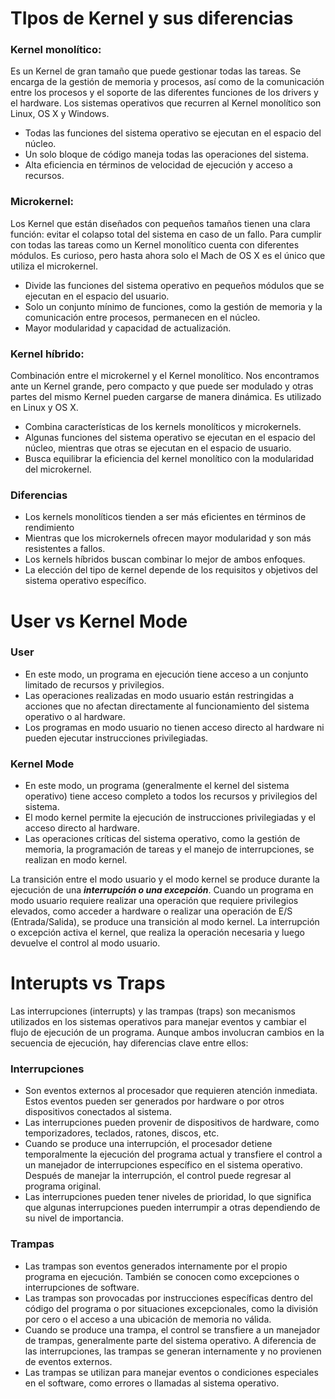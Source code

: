# TIpos de Kernel y sus diferencias

### Kernel monolítico: 
Es un Kernel de gran tamaño que puede gestionar todas las tareas. Se encarga de la gestión de memoria y procesos, así como de la comunicación entre los procesos y el soporte de las diferentes funciones de los drivers y el hardware. Los sistemas operativos que recurren al Kernel monolítico son Linux, OS X y Windows.
- Todas las funciones del sistema operativo se ejecutan en el espacio del núcleo.
- Un solo bloque de código maneja todas las operaciones del sistema.
- Alta eficiencia en términos de velocidad de ejecución y acceso a recursos.
### Microkernel: 
Los Kernel que están diseñados con pequeños tamaños tienen una clara función: evitar el colapso total del sistema en caso de un fallo. Para cumplir con todas las tareas como un Kernel monolítico cuenta con diferentes módulos. Es curioso, pero hasta ahora solo el Mach de OS X es el único que utiliza el microkernel.
- Divide las funciones del sistema operativo en pequeños módulos que se ejecutan en el espacio del usuario.
- Solo un conjunto mínimo de funciones, como la gestión de memoria y la comunicación entre procesos, permanecen en el núcleo.
- Mayor modularidad y capacidad de actualización.
### Kernel híbrido: 
Combinación entre el microkernel y el Kernel monolítico. Nos encontramos ante un Kernel grande, pero compacto y que puede ser modulado y otras partes del mismo Kernel pueden cargarse de manera dinámica. Es utilizado en Linux y OS X. 
- Combina características de los kernels monolíticos y microkernels.
- Algunas funciones del sistema operativo se ejecutan en el espacio del núcleo, mientras que otras se ejecutan en el espacio de usuario.
- Busca equilibrar la eficiencia del kernel monolítico con la modularidad del microkernel.

### Diferencias
- Los kernels monolíticos tienden a ser más eficientes en términos de rendimiento
- Mientras que los microkernels ofrecen mayor modularidad y son más resistentes a fallos.
- Los kernels híbridos buscan combinar lo mejor de ambos enfoques.
- La elección del tipo de kernel depende de los requisitos y objetivos del sistema operativo específico.

# User vs Kernel Mode
### User
- En este modo, un programa en ejecución tiene acceso a un conjunto limitado de recursos y privilegios.
- Las operaciones realizadas en modo usuario están restringidas a acciones que no afectan directamente al funcionamiento del sistema operativo o al hardware.
- Los programas en modo usuario no tienen acceso directo al hardware ni pueden ejecutar instrucciones privilegiadas.

### Kernel Mode
- En este modo, un programa (generalmente el kernel del sistema operativo) tiene acceso completo a todos los recursos y privilegios del sistema.
- El modo kernel permite la ejecución de instrucciones privilegiadas y el acceso directo al hardware.
- Las operaciones críticas del sistema operativo, como la gestión de memoria, la programación de tareas y el manejo de interrupciones, se realizan en modo kernel.

La transición entre el modo usuario y el modo kernel se produce durante la ejecución de una ***interrupción o una excepción***. Cuando un programa en modo usuario requiere realizar una operación que requiere privilegios elevados, como acceder a hardware o realizar una operación de E/S (Entrada/Salida), se produce una transición al modo kernel. La interrupción o excepción activa el kernel, que realiza la operación necesaria y luego devuelve el control al modo usuario.

# Interupts vs Traps
Las interrupciones (interrupts) y las trampas (traps) son mecanismos utilizados en los sistemas operativos para manejar eventos y cambiar el flujo de ejecución de un programa. Aunque ambos involucran cambios en la secuencia de ejecución, hay diferencias clave entre ellos:

### Interrupciones
- Son eventos externos al procesador que requieren atención inmediata. Estos eventos pueden ser generados por hardware o por otros dispositivos conectados al sistema.
- Las interrupciones pueden provenir de dispositivos de hardware, como temporizadores, teclados, ratones, discos, etc.
- Cuando se produce una interrupción, el procesador detiene temporalmente la ejecución del programa actual y transfiere el control a un manejador de interrupciones específico en el sistema operativo. Después de manejar la interrupción, el control puede regresar al programa original.
- Las interrupciones pueden tener niveles de prioridad, lo que significa que algunas interrupciones pueden interrumpir a otras dependiendo de su nivel de importancia.

### Trampas
- Las trampas son eventos generados internamente por el propio programa en ejecución. También se conocen como excepciones o interrupciones de software.
- Las trampas son provocadas por instrucciones específicas dentro del código del programa o por situaciones excepcionales, como la división por cero o el acceso a una ubicación de memoria no válida.
- Cuando se produce una trampa, el control se transfiere a un manejador de trampas, generalmente parte del sistema operativo. A diferencia de las interrupciones, las trampas se generan internamente y no provienen de eventos externos.
- Las trampas se utilizan para manejar eventos o condiciones especiales en el software, como errores o llamadas al sistema operativo.
